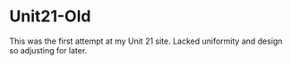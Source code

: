 # Unit21-Old
This was the first attempt at my Unit 21 site. Lacked uniformity and design so adjusting for later. 
